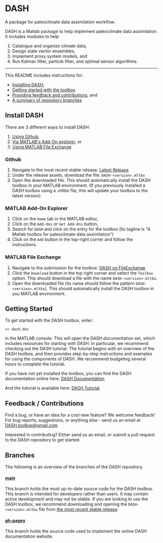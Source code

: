 # DASH
A package for paleoclimate data assimilation workflow.

DASH is a Matlab package to help implement paleoclimate data assimilation. It includes modules to help
1. Catalogue and organize climate data,
2. Design state vector ensembles,
3. Implement proxy system models, and
4. Run Kalman filter, particle filter, and optimal sensor algorithms.

----

This README includes instructions for:

* [Installing DASH](#install-dash),
* [Getting started with the toolbox](#getting-started)
* [Providing feedback and contributions](#feedback-contributions), and
* [A summary of repository branches](#branches)


## Install DASH

There are 3 different ways to install DASH:

1. [Using Github](#github),
2. [Via MATLAB's Add-On explorer](#matlab-add-on-explorer), or
3. [Using MATLAB File Exchange](#matlab-file-exchange)

### Github

1. Navigate to the most recent stable release: [Latest Release](https://github.com/JonKing93/DASH/releases/latest)
2. Under the release assets, download the file: `DASH-<version>.mltbx`
3. Open the downloaded file. This should automatically install the DASH toolbox in your MATLAB environment.
(If you previously installed a DASH toolbox using a .mltbx file, this will update your toolbox to the latest version)

### MATLAB Add-On Explorer

1. Click on the `Home` tab in the MATLAB editor,
2. Click on the `Add-Ons` or `Get Add-Ons` button,
3. Search for `DASH` and click on the entry for the toolbox (Its tagline is "A Matlab toolbox for paleoclimate data assimilation")
4. Click on the `Add` button in the top-right corner and follow the instructions.

### MATLAB File Exchange

1. Navigate to the submission for the toolbox: [DASH on FileExchange](https://www.mathworks.com/matlabcentral/fileexchange/120453-dash)
2. Click the `Download` button in the top right corner and select the `Toolbox` option. This should download a file with the name `DASH-<version>.mltbx`.
3. Open the downloaded file (its name should follow the pattern `DASH-<version>.mltbx`). This should automatically install the DASH toolbox in you MATLAB environment.


## Getting Started

To get started with the DASH toolbox, enter:
```
>> dash.doc
```
in the MATLAB console. This will open the DASH documentation set, which includes resources for starting with DASH. In particular, we recommend checking out the DASH tutorial. The tutorial begins with an overview of the DASH toolbox, and then provides step-by-step instructions and examples for using the components of DASH. We recommend budgeting several hours to complete the tutorial.

If you have not yet installed the toolbox, you can find the DASH documentation online here: [DASH Documentation](#https://jonking93.github.io/DASH/welcome.html)

And the tutorial is available here: [DASH Tutorial](https://jonking93.github.io/DASH/Tutorial/welcome.html)


## Feedback / Contributions

Find a bug, or have an idea for a cool new feature? We welcome feedback!
For bug reports, suggestions, or anything else - send us an email at DASH.toolbox@gmail.com

Interested in contributing? Either send us an email, or submit a pull request to the DASH repository to get started.


## Branches
The following is an overview of the branches of the DASH repository.

#### [main](https://github.com/JonKing93/DASH/tree/main)
This branch holds the most up-to-date source code for the DASH toolbox. This branch is intended for developers rather than users. It may contain active development and may not be stable. If you are looking to use the DASH toolbox, we recommend downloading and opening the `DASH-<version>.mltbx` file from [the most recent stable release](https://github.com/JonKing93/DASH/releases/latest).

#### [gh-pages](https://github.com/JonKing93/DASH/tree/v4_build)
This branch holds the source code used to implement the online DASH documentation website.
